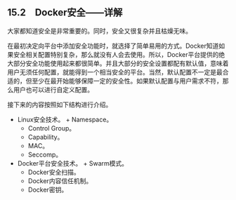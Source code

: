 ## 15.2　Docker安全——详解

大家都知道安全是非常重要的。同时，安全又很复杂并且枯燥无味。

在最初决定向平台中添加安全功能时，就选择了简单易用的方式。Docker知道如果安全相关配置特别复杂，那么就没有人会去使用。所以，Docker平台提供的绝大部分安全功能使用起来都很简单。并且大部分的安全设置都配有默认值，意味着用户无须任何配置，就能得到一个相当安全的平台。当然，默认配置不一定是最合适的，但至少在最开始能够保障一定的安全性。如果默认配置与用户需求不符，那么用户也可以进行自定义配置。

接下来的内容按照如下结构进行介绍。

+ Linux安全技术。
      + Namespace。
    + Control Group。
    + Capability。
    + MAC。
    + Seccomp。  
+ Docker平台安全技术。
      + Swarm模式。
    + Docker安全扫描。
    + Docker内容信任机制。
    + Docker密钥。

